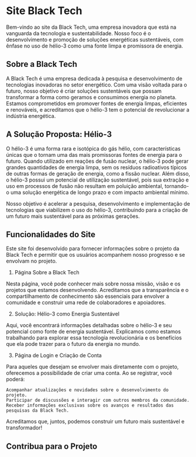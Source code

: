 # **Site Black Tech**

Bem-vindo ao site da Black Tech, uma empresa inovadora que está na vanguarda da tecnologia e sustentabilidade. Nosso foco é o desenvolvimento e promoção de soluções energéticas sustentáveis, com ênfase no uso de hélio-3 como uma fonte limpa e promissora de energia.

## **Sobre a Black Tech**

A Black Tech é uma empresa dedicada à pesquisa e desenvolvimento de tecnologias inovadoras no setor energético. Com uma visão voltada para o futuro, nosso objetivo é criar soluções sustentáveis que possam transformar a forma como geramos e consumimos energia no planeta. Estamos comprometidos em promover fontes de energia limpas, eficientes e renováveis, e acreditamos que o hélio-3 tem o potencial de revolucionar a indústria energética.

## **A Solução Proposta: Hélio-3**

O hélio-3 é uma forma rara e isotópica do gás hélio, com características únicas que o tornam uma das mais promissoras fontes de energia para o futuro. Quando utilizado em reações de fusão nuclear, o hélio-3 pode gerar grandes quantidades de energia limpa, sem os resíduos radioativos típicos de outras formas de geração de energia, como a fissão nuclear. Além disso, o hélio-3 possui um potencial de utilização sustentável, pois sua extração e uso em processos de fusão não resultam em poluição ambiental, tornando-o uma solução energética de longo prazo e com impacto ambiental mínimo.

Nosso objetivo é acelerar a pesquisa, desenvolvimento e implementação de tecnologias que viabilizem o uso do hélio-3, contribuindo para a criação de um futuro mais sustentável para as próximas gerações.

## **Funcionalidades do Site**

Este site foi desenvolvido para fornecer informações sobre o projeto da Black Tech e permitir que os usuários acompanhem nosso progresso e se envolvam no projeto.

1. Página Sobre a Black Tech

Nesta página, você pode conhecer mais sobre nossa missão, visão e os projetos que estamos desenvolvendo. Acreditamos que a transparência e o compartilhamento de conhecimento são essenciais para envolver a comunidade e construir uma rede de colaboradores e apoiadores.

2. Solução: Hélio-3 como Energia Sustentável

Aqui, você encontrará informações detalhadas sobre o hélio-3 e seu potencial como fonte de energia sustentável. Explicamos como estamos trabalhando para explorar essa tecnologia revolucionária e os benefícios que ela pode trazer para o futuro da energia no mundo.

3. Página de Login e Criação de Conta

Para aqueles que desejam se envolver mais diretamente com o projeto, oferecemos a possibilidade de criar uma conta. Ao se registrar, você poderá:

    Acompanhar atualizações e novidades sobre o desenvolvimento do projeto.
    Participar de discussões e interagir com outros membros da comunidade.
    Receber informações exclusivas sobre os avanços e resultados das pesquisas da Black Tech.

Acreditamos que, juntos, podemos construir um futuro mais sustentável e transformador!

## **Contribua para o Projeto**
